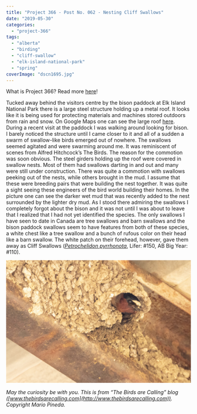 ```yaml
---
title: "Project 366 - Post No. 062 - Nesting Cliff Swallows"
date: "2019-05-30"
categories: 
  - "project-366"
tags: 
  - "alberta"
  - "birding"
  - "cliff-swallow"
  - "elk-island-national-park"
  - "spring"
coverImage: "dscn1695.jpg"
---
```


What is Project 366? Read more [here](https://thebirdsarecalling.com/2019/03/29/project-366/)!

Tucked away behind the visitors centre by the bison paddock at Elk Island National Park there is a large steel structure holding up a metal roof. It looks like it is being used for protecting materials and machines stored outdoors from rain and snow. On Google Maps one can see the large roof [here](https://goo.gl/maps/epw4cCABdd9yTR5L8). During a recent visit at the paddock I was walking around looking for bison. I barely noticed the structure until I came closer to it and all of a sudden a swarm of swallow-like birds emerged out of nowhere. The swallows seemed agitated and were swarming around me. It was reminiscent of scenes from Alfred Hitchcock’s The Birds. The reason for the commotion was soon obvious. The steel girders holding up the roof were covered in swallow nests. Most of them had swallows darting in and out and many were still under construction. There was quite a commotion with swallows peeking out of the nests, while others brought in the mud. I assume that these were breeding pairs that were building the nest together. It was quite a sight seeing these engineers of the bird world building their homes. In the picture one can see the darker wet mud that was recently added to the nest surrounded by the lighter dry mud. As I stood there admiring the swallows I completely forgot about the bison and it was not until I was about to leave that I realized that I had not yet identified the species. The only swallows I have seen to date in Canada are tree swallows and barn swallows and the bison paddock swallows seem to have features from both of these species, a white chest like a tree swallow and a bunch of rufous color on their head like a barn swallow. The white patch on their forehead, however, gave them away as Cliff Swallows (_[Petrochelidon pyrrhonota](https://ebird.org/species/cliswa)_, Lifer: #150, AB Big Year: #110).

![](images/dscn1695.jpg)

_May the curiosity be with you. This is from “The Birds are Calling” blog ([www.thebirdsarecalling.com](http://www.thebirdsarecalling.com)). Copyright Mario Pineda._

